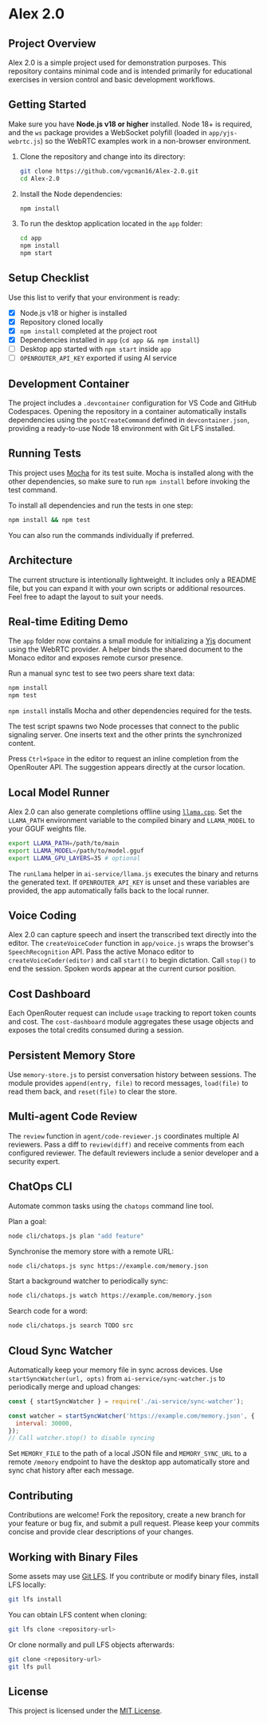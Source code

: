 # Alex 2.0

## Project Overview

Alex 2.0 is a simple project used for demonstration purposes. This repository contains minimal code and is intended primarily for educational exercises in version control and basic development workflows.

## Getting Started

Make sure you have **Node.js v18 or higher** installed. Node 18+ is required,
and the `ws` package provides a WebSocket polyfill (loaded in
`app/yjs-webrtc.js`) so the WebRTC examples work in a non-browser environment.

1. Clone the repository and change into its directory:
   ```bash
   git clone https://github.com/vgcman16/Alex-2.0.git
   cd Alex-2.0
   ```
2. Install the Node dependencies:

   ```bash
   npm install
   ```

3. To run the desktop application located in the `app` folder:
   ```bash
   cd app
   npm install
   npm start
   ```

## Setup Checklist

Use this list to verify that your environment is ready:

- [x] Node.js v18 or higher is installed
- [x] Repository cloned locally
- [x] `npm install` completed at the project root
- [x] Dependencies installed in `app` (`cd app && npm install`)
- [ ] Desktop app started with `npm start` inside `app`
- [ ] `OPENROUTER_API_KEY` exported if using AI service

## Development Container

The project includes a `.devcontainer` configuration for VS Code and GitHub Codespaces.
Opening the repository in a container automatically installs dependencies using
the `postCreateCommand` defined in `devcontainer.json`, providing a ready-to-use
Node 18 environment with Git LFS installed.

## Running Tests

This project uses [Mocha](https://mochajs.org/) for its test suite. Mocha is
installed along with the other dependencies, so make sure to run `npm install`
before invoking the test command.

To install all dependencies and run the tests in one step:

```bash
npm install && npm test
```

You can also run the commands individually if preferred.

## Architecture

The current structure is intentionally lightweight. It includes only a README file, but you can expand it with your own scripts or additional resources. Feel free to adapt the layout to suit your needs.

## Real-time Editing Demo

The `app` folder now contains a small module for initializing a [Yjs](https://yjs.dev/) document using the WebRTC provider. A helper binds the shared document to the Monaco editor and exposes remote cursor presence.

Run a manual sync test to see two peers share text data:

```bash
npm install
npm test
```

`npm install` installs Mocha and other dependencies required for the tests.

The test script spawns two Node processes that connect to the public signaling server. One inserts text and the other prints the synchronized content.

Press `Ctrl+Space` in the editor to request an inline completion from the OpenRouter API. The suggestion appears directly at the cursor location.

## Local Model Runner

Alex 2.0 can also generate completions offline using [`llama.cpp`](https://github.com/ggerganov/llama.cpp). Set the `LLAMA_PATH` environment variable to the compiled binary and `LLAMA_MODEL` to your GGUF weights file.

```bash
export LLAMA_PATH=/path/to/main
export LLAMA_MODEL=/path/to/model.gguf
export LLAMA_GPU_LAYERS=35 # optional
```

The `runLlama` helper in `ai-service/llama.js` executes the binary and returns the generated text.
If `OPENROUTER_API_KEY` is unset and these variables are provided, the app automatically falls back to the local runner.

## Voice Coding

Alex 2.0 can capture speech and insert the transcribed text directly into the editor.
The `createVoiceCoder` function in `app/voice.js` wraps the browser's
`SpeechRecognition` API. Pass the active Monaco editor to
`createVoiceCoder(editor)` and call `start()` to begin dictation. Call `stop()`
to end the session. Spoken words appear at the current cursor position.

## Cost Dashboard

Each OpenRouter request can include `usage` tracking to report token counts and cost.
The `cost-dashboard` module aggregates these usage objects and exposes the total
credits consumed during a session.

## Persistent Memory Store

Use `memory-store.js` to persist conversation history between sessions. The
module provides `append(entry, file)` to record messages, `load(file)` to read
them back, and `reset(file)` to clear the store.

## Multi-agent Code Review

The `review` function in `agent/code-reviewer.js` coordinates multiple AI
reviewers. Pass a diff to `review(diff)` and receive comments from each
configured reviewer. The default reviewers include a senior developer and a
security expert.

## ChatOps CLI

Automate common tasks using the `chatops` command line tool.

Plan a goal:

```bash
node cli/chatops.js plan "add feature"
```

Synchronise the memory store with a remote URL:

```bash
node cli/chatops.js sync https://example.com/memory.json
```

Start a background watcher to periodically sync:

```bash
node cli/chatops.js watch https://example.com/memory.json
```

Search code for a word:

```bash
node cli/chatops.js search TODO src
```

## Cloud Sync Watcher

Automatically keep your memory file in sync across devices. Use
`startSyncWatcher(url, opts)` from `ai-service/sync-watcher.js` to periodically
merge and upload changes:

```javascript
const { startSyncWatcher } = require('./ai-service/sync-watcher');

const watcher = startSyncWatcher('https://example.com/memory.json', {
  interval: 30000,
});
// Call watcher.stop() to disable syncing
```

Set `MEMORY_FILE` to the path of a local JSON file and `MEMORY_SYNC_URL` to a
remote `/memory` endpoint to have the desktop app automatically store and sync
chat history after each message.

## Contributing

Contributions are welcome! Fork the repository, create a new branch for your feature or bug fix, and submit a pull request. Please keep your commits concise and provide clear descriptions of your changes.

## Working with Binary Files

Some assets may use [Git LFS](https://git-lfs.com/). If you contribute or modify binary files, install LFS locally:

```bash
git lfs install
```

You can obtain LFS content when cloning:

```bash
git lfs clone <repository-url>
```

Or clone normally and pull LFS objects afterwards:

```bash
git clone <repository-url>
git lfs pull
```

## License

This project is licensed under the [MIT License](LICENSE).
